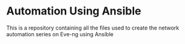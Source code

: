 # Automation Using Ansible

This is a repository containing all the files used to create the network automation series on Eve-ng using Ansible